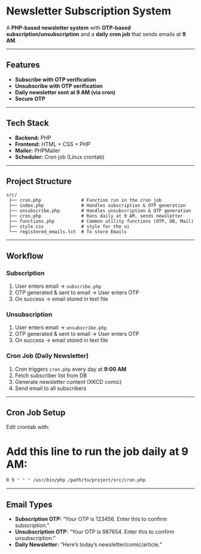 #  Newsletter Subscription System

A **PHP-based newsletter system** with **OTP-based subscription/unsubscription** and a **daily cron job** that sends emails at **9 AM**.  

---

##  Features
-  **Subscribe with OTP verification**  
-  **Unsubscribe with OTP verification**  
-  **Daily newsletter sent at 9 AM (via cron)**  
-  **Secure OTP**  

---

##  Tech Stack
- **Backend:** PHP  
- **Frontend:** HTML + CSS + PHP
- **Mailer:** PHPMailer  
- **Scheduler:** Cron job (Linux crontab)  

---

##  Project Structure
```
src/
 ├── cron.php               # Function run in the cron job
 ├── index.php              # Handles subscription & OTP generation
 ├── unsubscribe.php        # Handles unsubscription & OTP generation
 ├── cron.php               # Runs daily at 9 AM, sends newsletter
 ├── functions.php          # Common utility functions (OTP, DB, Mail)
 ├── style.css              # style for the ui
 └── registered_emails.txt  # To store Emails     
```

---

##  Workflow

###  Subscription
1. User enters email → `subscribe.php`  
2. OTP generated & sent to email → User enters OTP 
3. On success → email stored in text file  

###  Unsubscription
1. User enters email → `unsubscribe.php`  
2. OTP generated & sent to email → User enters OTP 
3. On success → email stored in text file    

###  Cron Job (Daily Newsletter)
1. Cron triggers `cron.php` every day at **9:00 AM**  
2. Fetch subscriber list from DB  
3. Generate newsletter content (XKCD comic)  
4. Send email to all subscribers  

---

##  Cron Job Setup
Edit crontab with:  

# Add this line to run the job daily at **9 AM**:  
```bash
0 9 * * * /usr/bin/php /path/to/project/src/cron.php
```

---

##  Email Types
- **Subscription OTP:** “Your OTP is 123456. Enter this to confirm subscription.”  
- **Unsubscription OTP:** “Your OTP is 987654. Enter this to confirm unsubscription.”  
- **Daily Newsletter:** “Here’s today’s newsletter/comic/article.”  


